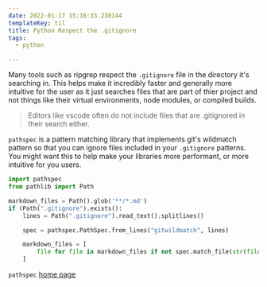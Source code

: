 ```yaml
---
date: 2022-01-17 15:16:33.238144
templateKey: til
title: Python Respect the .gitignore
tags:
  - python

---
```


Many tools such as ripgrep respect the `.gitignore` file in the directory
it's searching in.  This helps make it incredibly faster and generally
more intuitive for the user as it just searches files that are part of
thier project and not things like their virtual environments, node
modules, or compiled builds.

> Editors like vscode often do not include files that are .gitignored in
> their search either.

`pathspec` is a pattern matching library that implements git's wildmatch
pattern so that you can ignore files included in your `.gitignore`
patterns.  You might want this to help make your libraries more
performant, or more intuitive for you users.

```python
import pathspec
from pathlib import Path

markdown_files = Path().glob('**/*.md')
if (Path(".gitignore").exists():
    lines = Path(".gitignore").read_text().splitlines()

    spec = pathspec.PathSpec.from_lines("gitwildmatch", lines)

    markdown_files = [
        file for file in markdown_files if not spec.match_file(str(file))
    ]
```

`pathspec` [home page](https://github.com/cpburnz/python-path-specification)
